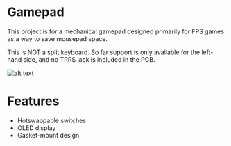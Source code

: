 # Gamepad
This project is for a mechanical gamepad designed primarily for FPS games as a way to save mousepad space.

This is NOT a split keyboard. So far support is only available for the left-hand side, and no TRRS jack is included in the PCB.

![alt text](https://i.imgur.com/pmTtutb.png)

# Features
* Hotswappable switches
* OLED display
* Gasket-mount design
